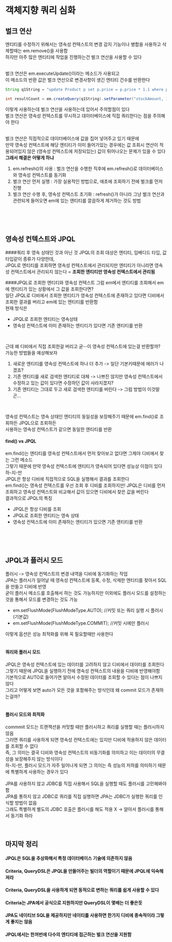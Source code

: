 # 객체지향 쿼리 심화

## 벌크 연산
엔티티를 수정하기 위해서는 영속성 컨텍스트의 변경 감지 기능이나 병합을 사용하고 삭제할때는 em.remove()을 사용함 <br>
하지만 아주 많은 엔티티에 작업을 진행하는건 벌크 연산을 사용할 수 있다 <br>
<br>

벌크 연산은 em.executeUpdate()이라는 메소드가 사용되고 <br> 
이 메소드의 반환 값은 벌크 연산으로 변경사항이 생긴 엔티티 건수를 반환한다 <br>
```java
String q1String = "update Product p set p.price = p.price * 1.1 where p.stockAmount < :stockAmount";

int resultCount = em.createQuery(q1String).setParameter("stockAmount, 10).executeUpdate();
```

이렇게 사용하는데 벌크 연산을 사용하는데 있어서 주의할점이 있다 <br>
벌크 연산은 영속성 컨텍스트를 무시하고 데이터베이스에 직접 쿼리한다는 점을 주의해야 한다 <br>
<br>

벌크 연산은 직접적으로 데이터베이스에 값을 집어 넣어주고 있기 때문에 <br> 
만약 영속성 컨텍스트에 해당 엔티티가 이미 들어가있는 경우에는 값 조회시 연산이 적용되어있지 않은 (영속성 컨텍스트에 저장되있는) 값이 튀어나오는 문제가 있을 수 있다 <br>
**그래서 해결은 어떻게 하냐**
<br>
1. em.refresh()의 사용 : 벌크 연산을 수행한 직후에 em.refresh()로 데이터베이스와 영속성 컨텍스트를 동기화
2. 벌크 연산 먼저 실행 : 가장 실용적인 방법으로, 애초에 조회하기 전에 벌크를 먼저 진행
3. 벌크 연산 수행 후, 영속성 컨텍스트 초기화 : refresh()가 아니라 그냥 벌크 연산과 관련되게 들어오면 em에 있는 엔티티를 깔끔하게 제거하는 것도 방법

<br><br><br>

## 영속성 컨텍스트와 JPQL
####쿼리 후 영속 상태인 것과 아닌 것
JPQL의 조회 대상은 엔티티, 임베디드 타입, 값 타입같이 종류가 다양한데, <br>
JPQL로 엔티티를 조회하면 영속성 컨텍스트에서 관리되지만 엔티티가 아니라면 영속성 컨텍스트에서 관리되지 않는다
= **조회한 엔티티만 영속성 컨텍스트에서 관리됨**
<br>

####JPQL로 조회한 엔티티와 영속성 컨텍스트
그럼 em에서 엔티티를 조회해서 em에 엔티티가 있는 상황에서 그 값을 조회한다면? <br>
일단 JPQL로 디비에서 조회한 엔티티가 영속성 컨텍스트에 존재하고 있다면 디비에서 조회한 결과를 버리고 em에 있는 엔티티를 반환함 <br>
현재 방식은
- JPQL로 조회한 엔티티는 영속상태
- 영속성 컨텍스트에 이미 존재하는 엔티티가 있다면 기존 엔티티를 반환

<br>

근데 왜 디비에서 직접 조회한걸 버리고 굳--이 영속성 컨텍스트에 있는걸 반환할까? <br>
가능한 방법들을 예상해보자
1. 새로운 엔티티를 영속성 컨텍스트에 하나 더 추가 -> 일단 기본키때문에 에러가 나겠죠?
2. 기존 엔티티를 새로 검색한 엔티티로 대체 -> 나쁘진 않지만 영속성 컨텍스트에서 수정하고 있는 값이 있다면 수정하던 값이 사라지겠지?
3. 기존 엔티티는 그대로 두고 새로 검색한 엔티티를 버린다 -> 그럼 방법이 이것말곤...

<br>

영속성 컨텍스트는 영속 상태인 엔티티의 동일성을 보장해주기 때문에 em.find()로 조회하든 JPQL으로 조회하든 <br>
사용하는 영속성 컨텍스트가 같으면 동일한 엔티티를 반환 <br>

#### find() vs JPQL
em.find()는 엔티티를 영속성 컨텍스트에서 먼저 찾아보고 없다면 그제야 디비에서 찾는 그런 메소드 <br>
그렇기 때문에 만약 영속성 컨텍스트에 엔티티가 영속되어 있다면 성능상 이점이 있다 <br>
하-지-만 <br>
JPQL은 항상 디비에 직접적으로 SQL을 실행해서 결과를 조회한다 <br>
em.find()는 영속성 컨텍스트를 우선 조회 후 디비를 조회하지만! JPQL은 디비를 먼저 조회하고 영속성 컨텍스트와 비교해서 값이 있으면 디비에서 찾은 값을 버린다 <br>
결과적으로 JPQL의 특징
- JPQL은 항상 디비를 조회
- JPQL로 조회한 엔티티는 영속 상태
- 영속성 컨텍스트에 이미 존재하는 엔티티가 있으면 기존 엔티티를 반환

<br><br><br>

## JPQL과 플러시 모드
플러시 -> 영속성 컨텍스트의 변경 내역을 디비에 동기화하는 작업 <br>
JPA는 플러시가 일어날 때 영속성 컨텍스트에 등록, 수정, 삭제한 엔티티를 찾아서 SQL을 만들고 디비에 반영 <br>
굳이 플러시 메소드를 호출해서 하는 것도 가능하지만 이외에도 플러시 모드를 설정하는 것을 통해서 모드를 변경하는 것도 가능 <br>
- em.setFlushMode(FlushModeType.AUTO); //커밋 또는 쿼리 실행 시 플러시(기본값)
- em.setFlushMode(FlushModeType.COMMIT); //커밋 시에만 플러시

이렇게 옵션은 성능 최적화를 위해 꼭 필요할때만 사용한다 <br>
<br>

#### 쿼리와 플러시 모드
JPQL은 영속성 컨텍스트에 있는 데이터를 고려하지 않고 디비에서 데이터를 조회한다 <br>
그렇기 때문에 JPQL을 실행하기 전에 영속성 컨텍스트의 내용을 디비에 반영해야함 <br>
기본적으로 AUTO로 들어가면 알아서 수정된 데이터를 조회할 수 있다는 점이 나쁘지 않다 <br>
그리고 어떻게 보면 auto가 모든 것을 포함해주는 방식인데 왜 commit 모드가 존재하는걸까? <br><br>

#### 플러시 모드와 최적화
commmit 모드는 트랜잭션을 커밋할 때만 플러시하고 쿼리를 실행할 때는 플러시하지 않음 <br>
그러면 쿼리를 사용하게 되면 영속성 컨텍스트에는 있지만 디비에 적용하지 않은 데이터를 조회할 수 없다 <br>
즉, 그 의미는 결국 디비와 영속성 컨텍스트의 비동기화를 의미하고 이는 데이터의 무결성을 보장해주지 않는 방식이다 <br>
하-지-만, 플러시 모드가 자주 일어나게 되면 그 의미는 즉 성능의 저하를 의미하기 때문에 특별하게 사용하는 경우가 있다 <br>
<br>
JPA를 사용하지 않고 JDBC를 직접 사용해서 SQL을 실행할 때도 플러시를 고민해봐야함 <br>
JPA를 통하지 않고 JDBC로 쿼리를 직접 실행하면 JPA는 JDBC가 실행한 쿼리를 인식할 방법이 없음 <br>
그래도 특별하게 별도의 JDBC 호출은 플러시를 해도 적용 X -> 알아서 플러시를 통해서 동기화 하라 <br>
<br><br>

## 마지막 정리
#### JPQL은 SQL을 추상화해서 특정 데이터베이스 기술에 의존하지 않음
#### Criteria, QueryDSL은 JPQL을 만들어주는 빌더의 역할이기 때문에 JPQL에 익숙해져라
#### Criteria, QueryDSL을 사용하게 되면 동적으로 변하는 쿼리를 쉽게 사용할 수 있다
#### Criteria는 JPA에서 공식으로 지원하지만 QueryDSL이 몇배는 더 좋은듯
#### JPA도 네이티브 SQL을 제공하지만 네이티를 사용하면 한가지 디비에 종속적이라 그렇게 좋지는 않음
#### JPQL에서는 한꺼번에 다수의 엔티티에 접근하는 벌크 연산을 지원함

<br><br><br><br><br><br><br><br><br><br>

